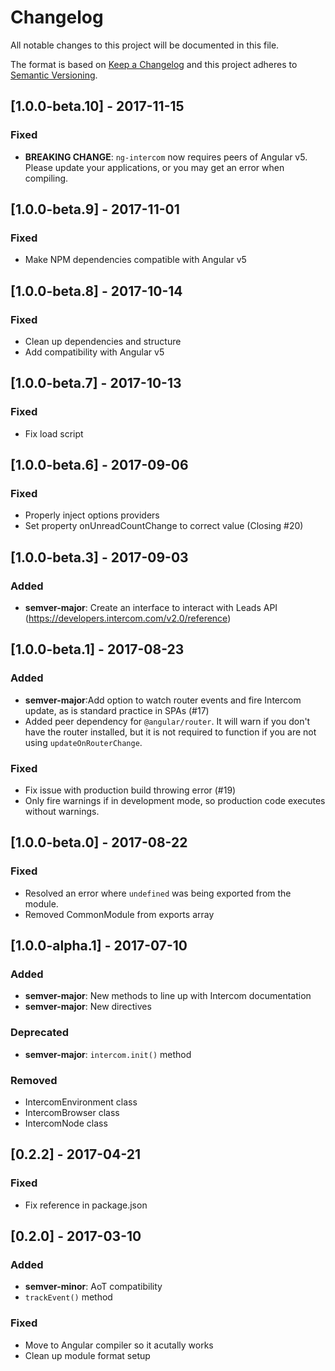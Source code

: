 # Changelog
All notable changes to this project will be documented in this file.

The format is based on [Keep a Changelog](http://keepachangelog.com/en/1.0.0/)
and this project adheres to [Semantic Versioning](http://semver.org/spec/v2.0.0.html).

## [1.0.0-beta.10] - 2017-11-15
### Fixed
- **BREAKING CHANGE**: `ng-intercom` now requires peers of Angular v5. Please update your applications, or you may get an error when compiling.
## [1.0.0-beta.9] - 2017-11-01
### Fixed
- Make NPM dependencies compatible with Angular v5

## [1.0.0-beta.8] - 2017-10-14
### Fixed
- Clean up dependencies and structure
- Add compatibility with Angular v5

## [1.0.0-beta.7] - 2017-10-13
### Fixed
- Fix load script

## [1.0.0-beta.6] - 2017-09-06
### Fixed
- Properly inject options providers
- Set property onUnreadCountChange to correct value (Closing #20)

## [1.0.0-beta.3] - 2017-09-03
### Added
- **semver-major**: Create an interface to interact with Leads API (https://developers.intercom.com/v2.0/reference)


## [1.0.0-beta.1] - 2017-08-23
### Added
- **semver-major**:Add option to watch router events and fire Intercom update, as is standard practice in SPAs (#17)
- Added peer dependency for `@angular/router`. It will warn if you don't have the router installed, but it is not required to function if you are not using `updateOnRouterChange`.

### Fixed
- Fix issue with production build throwing error (#19)
- Only fire warnings if in development mode, so production code executes without warnings.

## [1.0.0-beta.0] - 2017-08-22
### Fixed
- Resolved an error where `undefined` was being exported from the module.
- Removed CommonModule from exports array

## [1.0.0-alpha.1] - 2017-07-10
### Added
- **semver-major**: New methods to line up with Intercom documentation
- **semver-major**: New directives

### Deprecated
- **semver-major**: `intercom.init()` method

### Removed
- IntercomEnvironment class
- IntercomBrowser class
- IntercomNode class


## [0.2.2] - 2017-04-21
### Fixed
- Fix reference in package.json


## [0.2.0] - 2017-03-10
### Added
- **semver-minor**: AoT compatibility
- `trackEvent()` method

### Fixed
- Move to Angular compiler so it acutally works
- Clean up module format setup
